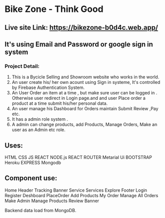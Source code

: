 # Bike Zone - Think Good
## Live site Link:  https://bikezone-b0d4c.web.app/
## It's using Email and Password or google sign in system
### Project Detail: 
1. This is a Bycicle Selling and Showroom website who works in the world.
2. An user create his/ her own acount using Sign in systeme, It's controlled by Firebase Authentication System.
3. An User Order an item at a time , but make sure user can be logged in . Otherwise user redirect in Login page.and and user Place order a product at a time submit his/her personal data.
4. An user manage his Dashboard for Orders maintain Submit Review ,Pay etc.
5. It has a admin role system .
6. A admin can change products, add Products, Manage Orders, Make an user as an Admin etc role.

## Uses: 
HTML 
CSS
JS
REACT
NODE.js
REACT ROUTER
Metarial Ui
BOOTSTRAP
Heroku
EXPRESS
Mongodb



## Component use:

Home
Header
Tracking
Banner
Service
Services
Explore
Footer
Login
Register
Deshboard
PlaceOrder
Add Products
My Order
Manage All Orders
Make Admin
Manage Products
Review
Banner


Backend data load from MongoDB.




